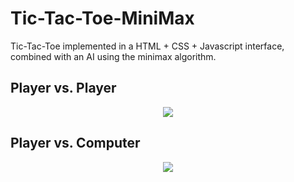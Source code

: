 # Tic-Tac-Toe-MiniMax
Tic-Tac-Toe implemented in a HTML + CSS + Javascript interface, combined with an AI using the minimax algorithm.

## Player vs. Player
<p align="center"><img src="https://cartiervu.github.io/docs/assets/Tic-Tac-Toe-Minimax-PvP.gif"></p>

## Player vs. Computer
<p align="center"><img src="https://cartiervu.github.io/docs/assets/Tic-Tac-Toe-Minimax-PvC.gif"></p>

